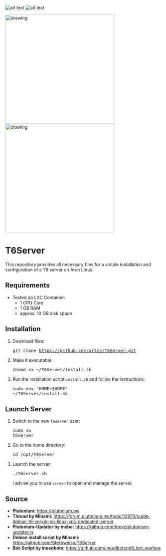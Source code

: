 
![alt text](https://img.shields.io/badge/Arch_Linux-blue?logo=Archlinux)
![alt text](https://img.shields.io/badge/Plutonium-T6-orange)

<img src="https://imgur.com/bBrx8Hf.png" alt="drawing" width="350"/> <img src="https://i.ibb.co/kMpx4cG/Final-Fantasy-Female-xr4zz.png" alt="drawing" width="350"/>

# T6Server
This repository provides all necessary files for a simple installation and configuration of a T6 server on Arch Linux.

## Requirements
- Tested on LXC Container:
   - 1 CPU Core
   - 1 GB RAM
   - approx. 10 GB disk space

## Installation
1. Download files: <pre>git clone https://github.com/xr4zz/T6Server.git</pre>
2. Make it executable:  <pre>chmod +x ~/T6Server/install.sh</pre>
3. Run the installation script `install.sh` and follow the instructions: <pre>sudo env "HOME=$HOME" ~/T6Server/install.sh</pre>

## Launch Server
1. Switch to the new `t6server` user: <pre>sudo su t6server</pre>
2. Go to the home directory: <pre>cd /opt/t6server</pre>
3. Launch the server: <pre>./t6server.sh</pre>
I advise you to use `screen` to open and manage the server.


## Source
- **Plutonium:** https://plutonium.pw
- **Thread by Minami:** https://forum.plutonium.pw/topic/12870/guide-debian-t6-server-on-linux-vps-dedicated-server
- **Plutonium-Updater by mxbe:** https://github.com/mxve/plutonium-updater.rs
- **Debian install script by Minami:** https://github.com/Sterbweise/T6Server
- **Bot-Script by ineedbots:** https://github.com/ineedbots/pt6_bot_warfare
